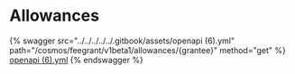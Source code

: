 # Allowances

{% swagger src="../../../../../.gitbook/assets/openapi (6).yml" path="/cosmos/feegrant/v1beta1/allowances/{grantee}" method="get" %}
[openapi (6).yml](<../../../../../.gitbook/assets/openapi (6).yml>)
{% endswagger %}
